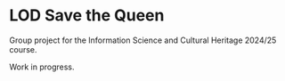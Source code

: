 # LOD Save the Queen

Group project for the Information Science and Cultural Heritage 2024/25 course.

Work in progress.
